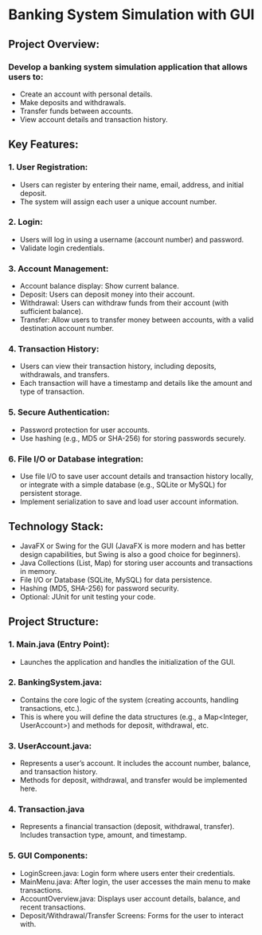 # Banking System Simulation with GUI 
## Project Overview:
### Develop a banking system simulation application that allows users to:
- Create an account with personal details.
- Make deposits and withdrawals.
- Transfer funds between accounts.
- View account details and transaction history.

## Key Features:
### 1. User Registration:
 - Users can register by entering their name, email, address, and initial deposit.
 - The system will assign each user a unique account number.
### 2. Login:
 - Users will log in using a username (account number) and password.
 - Validate login credentials.
### 3. Account Management:
 - Account balance display: Show current balance.
 - Deposit: Users can deposit money into their account.
 - Withdrawal: Users can withdraw funds from their account (with sufficient balance).
 - Transfer: Allow users to transfer money between accounts, with a valid destination account number.
### 4. Transaction History:
 - Users can view their transaction history, including deposits, withdrawals, and transfers.
 - Each transaction will have a timestamp and details like the amount and type of transaction.
### 5. Secure Authentication:
 - Password protection for user accounts.
 - Use hashing (e.g., MD5 or SHA-256) for storing passwords securely.
### 6. File I/O or Database integration:
 - Use file I/O to save user account details and transaction history locally, or integrate with a 
   simple database (e.g., SQLite or MySQL) for persistent storage.
 - Implement serialization to save and load user account information.

## Technology Stack:
 - JavaFX or Swing for the GUI (JavaFX is more modern and has better design capabilities, but Swing is also a good choice for beginners).
 - Java Collections (List, Map) for storing user accounts and transactions in memory.
 - File I/O or Database (SQLite, MySQL) for data persistence.
 - Hashing (MD5, SHA-256) for password security.
 - Optional: JUnit for unit testing your code.

## Project Structure:
### 1. Main.java (Entry Point):
 - Launches the application and handles the initialization of the GUI.
### 2. BankingSystem.java:
 - Contains the core logic of the system (creating accounts, handling transactions, etc.).
 - This is where you will define the data structures (e.g., a Map<Integer, UserAccount>) and methods for deposit, withdrawal, etc.
### 3. UserAccount.java:
 - Represents a user’s account. It includes the account number, balance, and transaction history.
 - Methods for deposit, withdrawal, and transfer would be implemented here.
### 4. Transaction.java
 - Represents a financial transaction (deposit, withdrawal, transfer). Includes transaction type, amount, and timestamp.
### 5. GUI Components:
 - LoginScreen.java: Login form where users enter their credentials.
 - MainMenu.java: After login, the user accesses the main menu to make transactions.
 - AccountOverview.java: Displays user account details, balance, and recent transactions.
 - Deposit/Withdrawal/Transfer Screens: Forms for the user to interact with.

